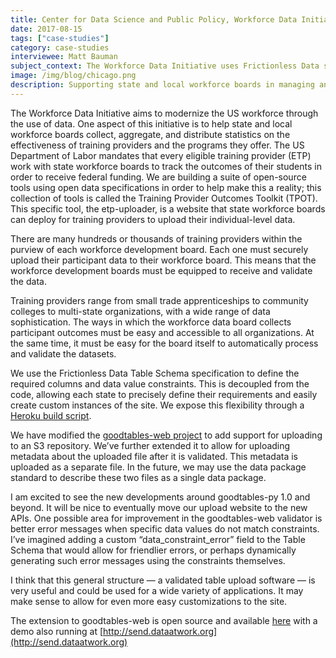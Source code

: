 ```yaml
---
title: Center for Data Science and Public Policy, Workforce Data Initiative
date: 2017-08-15
tags: ["case-studies"]
category: case-studies
interviewee: Matt Bauman
subject_context: The Workforce Data Initiative uses Frictionless Data specifications and software to support collection and distribution of workforce data and statistics in the US.
image: /img/blog/chicago.png
description: Supporting state and local workforce boards in managing and publishing data.
---
```


The Workforce Data Initiative aims to modernize the US workforce through the use of data. One aspect of this initiative is to help state and local workforce boards collect, aggregate, and distribute statistics on the effectiveness of training providers and the programs they offer. The US Department of Labor mandates that every eligible training provider (ETP) work with state workforce
boards to track the outcomes of their students in order to receive federal funding.  We are building a suite of open-source tools using open data specifications in order to help make this a reality; this collection of tools is called the Training Provider Outcomes Toolkit (TPOT). This specific tool, the etp-uploader, is a website that state workforce boards can deploy for training providers to upload their individual-level data.

There are many hundreds or thousands of training providers within the purview of each workforce development board. Each one must securely upload their participant data to their workforce board. This means that the workforce development boards must be equipped to receive and validate the data.

Training providers range from small trade apprenticeships to community colleges to multi-state organizations, with a wide range of data sophistication. The ways in which the workforce data board collects participant outcomes must be easy and accessible to all organizations. At the same time, it must be easy for the board itself to automatically process and validate the datasets.

We use the Frictionless Data Table Schema specification to define the required columns and data value constraints.  This is decoupled from the code, allowing each state to precisely define their requirements and easily create custom instances of the site.  We expose this flexibility through a [Heroku build script](https://id.heroku.com/login).

We have modified the [goodtables-web project](https://github.com/frictionlessdata/goodtables-web) to add support for uploading to an S3 repository.  We’ve further extended it to allow for uploading metadata about the uploaded file after it is validated.  This metadata is uploaded as a separate file.  In the future, we may use the data package standard to describe these two files as a single data package.

I am excited to see the new developments around goodtables-py 1.0 and beyond.  It will be nice to eventually move our upload website to the new APIs. One  possible area for improvement in the goodtables-web validator is better error messages when specific data values do not match constraints.  I’ve imagined adding a custom “data_constraint_error” field to the Table Schema that would allow for friendlier errors, or perhaps dynamically generating such error messages using the constraints themselves.

 I think that this general structure — a validated table upload software — is very useful and could be used for a wide variety of applications.  It may make sense to allow for even more easy customizations to the site.

The  extension to goodtables-web is open source and available [here](https://github.com/workforce-data-initiative/etp-uploader) with a demo also running at [http://send.dataatwork.org](http://send.dataatwork.org)